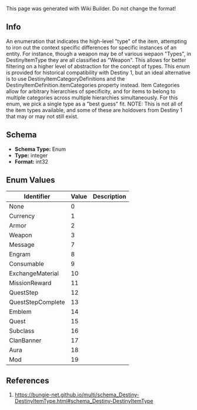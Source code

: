 <span class="wiki-builder">This page was generated with Wiki Builder. Do not change the format!</span>

## Info
An enumeration that indicates the high-level &quot;type&quot; of the item, attempting to iron out the context specific differences for specific instances of an entity.  For instance, though a weapon may be of various wepaon &quot;Types&quot;, in DestinyItemType they are all classified as &quot;Weapon&quot;. This allows for better filtering on a higher level of abstraction for the concept of types. This enum is provided for historical compatibility with Destiny 1, but an ideal alternative is to use DestinyItemCategoryDefinitions and the DestinyItemDefinition.itemCategories property instead. Item Categories allow for arbitrary hierarchies of specificity, and for items to belong to multiple categories across multiple hierarchies simultaneously.  For this enum, we pick a single type as a &quot;best guess&quot; fit. NOTE: This is not all of the item types available, and some of these are holdovers from Destiny 1 that may or may not still exist.

## Schema
* **Schema Type:** Enum
* **Type:** integer
* **Format:** int32

## Enum Values
Identifier | Value | Description
---------- | ----- | -----------
None | 0 | 
Currency | 1 | 
Armor | 2 | 
Weapon | 3 | 
Message | 7 | 
Engram | 8 | 
Consumable | 9 | 
ExchangeMaterial | 10 | 
MissionReward | 11 | 
QuestStep | 12 | 
QuestStepComplete | 13 | 
Emblem | 14 | 
Quest | 15 | 
Subclass | 16 | 
ClanBanner | 17 | 
Aura | 18 | 
Mod | 19 | 

## References
1. https://bungie-net.github.io/multi/schema_Destiny-DestinyItemType.html#schema_Destiny-DestinyItemType
